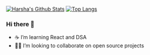 [![Harsha's Github Stats](https://github-readme-stats.vercel.app/api?username=harshai07&count_private=true&theme=transparent&show_icons=true&rank_icon=percentile&line_height=24)](https://github.com/harshai07)
[![Top Langs](https://github-readme-stats.vercel.app/api/top-langs/?username=harshai07&layout=compact&langs_count=8&theme=transparent&size_weight=0.7&count_weight=0.3)](https://github.com/anuraghazra/github-readme-stats)

### Hi there 👋
- ☕ I’m learning React and DSA 
- 🧑‍💻 I’m looking to collaborate on open source projects

